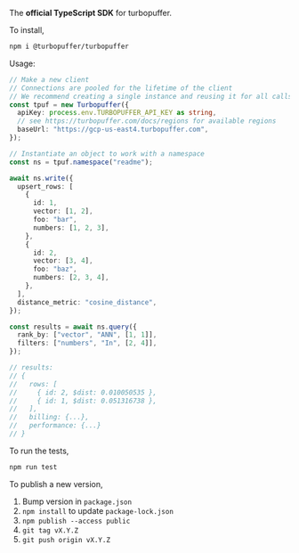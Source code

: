 The **official TypeScript SDK** for turbopuffer.

To install,

```bash
npm i @turbopuffer/turbopuffer
```

Usage:

```ts
// Make a new client
// Connections are pooled for the lifetime of the client
// We recommend creating a single instance and reusing it for all calls
const tpuf = new Turbopuffer({
  apiKey: process.env.TURBOPUFFER_API_KEY as string,
  // see https://turbopuffer.com/docs/regions for available regions
  baseUrl: "https://gcp-us-east4.turbopuffer.com",
});

// Instantiate an object to work with a namespace
const ns = tpuf.namespace("readme");

await ns.write({
  upsert_rows: [
    {
      id: 1,
      vector: [1, 2],
      foo: "bar",
      numbers: [1, 2, 3],
    },
    {
      id: 2,
      vector: [3, 4],
      foo: "baz",
      numbers: [2, 3, 4],
    },
  ],
  distance_metric: "cosine_distance",
});

const results = await ns.query({
  rank_by: ["vector", "ANN", [1, 1]],
  filters: ["numbers", "In", [2, 4]],
});

// results:
// {
//   rows: [
//     { id: 2, $dist: 0.010050535 },
//     { id: 1, $dist: 0.051316738 },
//   ],
//   billing: {...},
//   performance: {...}
// }
```

To run the tests,

```bash
npm run test
```

To publish a new version,

1. Bump version in `package.json`
2. `npm install` to update `package-lock.json`
3. `npm publish --access public`
4. `git tag vX.Y.Z`
5. `git push origin vX.Y.Z`
